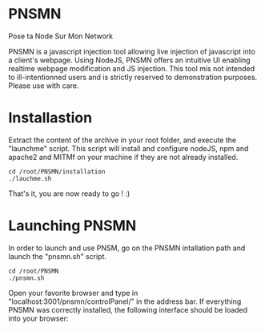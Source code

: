 # PNSMN
Pose ta Node Sur Mon Network

PNSMN is a javascript injection tool allowing live injection of javascript into a client's webpage. Using NodeJS, PNSMN offers an intuitive UI enabling realtime webpage modification and JS injection. This tool mis not intended to ill-intentionned users and is strictly reserved to demonstration purposes. Please use with care.

# Installastion
Extract the content of the archive in your root folder, and execute the "launchme" script. This script will install and configure nodeJS, npm and apache2 and MITMf on your machine if they are not already installed.
```
cd /root/PNSMN/installation
./lauchme.sh

```
That's it, you are now ready to go ! :)

# Launching PNSMN
In order to launch and use PNSM, go on the PNSMN intallation path and launch the "pnsmn.sh" script.
```
cd /root/PNSMN
./pnsmn.sh

```
Open your favorite browser and type in "localhost:3001/pnsmn/controlPanel/" in the address bar. If everything PNSMN was correctly installed, the following interface should be loaded into your browser: 
